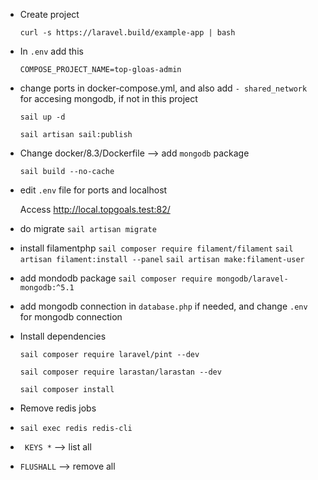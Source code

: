 - Create project

    `curl -s https://laravel.build/example-app | bash`


- In `.env` add this 
    
    `COMPOSE_PROJECT_NAME=top-gloas-admin`


- change ports in docker-compose.yml, and also add `- shared_network` for accesing mongodb, if not in this project
 
  `sail up -d`

  `sail artisan sail:publish`


- Change docker/8.3/Dockerfile --> add `mongodb` package

    `sail build --no-cache`


- edit `.env` file for ports and localhost

    Access http://local.topgoals.test:82/


- do migrate
  `sail artisan migrate`


- install filamentphp 
    `sail composer require filament/filament`
    `sail artisan filament:install --panel`
    `sail artisan make:filament-user`


- add mondodb package
    `sail composer require mongodb/laravel-mongodb:^5.1`


- add mongodb connection in `database.php` if needed, and change `.env` for mongodb connection


- Install dependencies

    `sail composer require laravel/pint --dev`

    `sail composer require larastan/larastan --dev`

    `sail composer install`

- Remove redis jobs
- `sail exec redis redis-cli`
- ` KEYS *` --> list all
- `FLUSHALL` --> remove all
